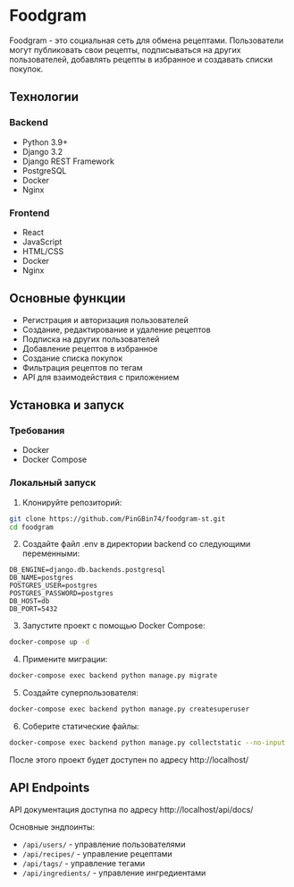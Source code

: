 # Foodgram

Foodgram - это социальная сеть для обмена рецептами. Пользователи могут публиковать свои рецепты, подписываться на других пользователей, добавлять рецепты в избранное и создавать списки покупок.

## Технологии

### Backend
- Python 3.9+
- Django 3.2
- Django REST Framework
- PostgreSQL
- Docker
- Nginx

### Frontend
- React
- JavaScript
- HTML/CSS
- Docker
- Nginx

## Основные функции

- Регистрация и авторизация пользователей
- Создание, редактирование и удаление рецептов
- Подписка на других пользователей
- Добавление рецептов в избранное
- Создание списка покупок
- Фильтрация рецептов по тегам
- API для взаимодействия с приложением

## Установка и запуск

### Требования
- Docker
- Docker Compose

### Локальный запуск

1. Клонируйте репозиторий:
```bash
git clone https://github.com/PinGBin74/foodgram-st.git
cd foodgram
```

2. Создайте файл .env в директории backend со следующими переменными:
```
DB_ENGINE=django.db.backends.postgresql
DB_NAME=postgres
POSTGRES_USER=postgres
POSTGRES_PASSWORD=postgres
DB_HOST=db
DB_PORT=5432
```

3. Запустите проект с помощью Docker Compose:
```bash
docker-compose up -d
```

4. Примените миграции:
```bash
docker-compose exec backend python manage.py migrate
```

5. Создайте суперпользователя:
```bash
docker-compose exec backend python manage.py createsuperuser
```

6. Соберите статические файлы:
```bash
docker-compose exec backend python manage.py collectstatic --no-input
```

После этого проект будет доступен по адресу http://localhost/

## API Endpoints

API документация доступна по адресу http://localhost/api/docs/

Основные эндпоинты:
- `/api/users/` - управление пользователями
- `/api/recipes/` - управление рецептами
- `/api/tags/` - управление тегами
- `/api/ingredients/` - управление ингредиентами

